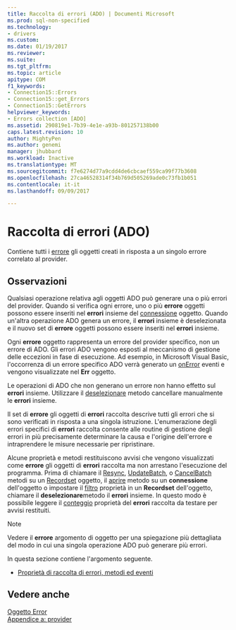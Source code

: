 ```yaml
---
title: Raccolta di errori (ADO) | Documenti Microsoft
ms.prod: sql-non-specified
ms.technology:
- drivers
ms.custom: 
ms.date: 01/19/2017
ms.reviewer: 
ms.suite: 
ms.tgt_pltfrm: 
ms.topic: article
apitype: COM
f1_keywords:
- Connection15::Errors
- Connection15::get_Errors
- Connection15::GetErrors
helpviewer_keywords:
- Errors collection [ADO]
ms.assetid: 290819e1-7b39-4e1e-a93b-801257138b00
caps.latest.revision: 10
author: MightyPen
ms.author: genemi
manager: jhubbard
ms.workload: Inactive
ms.translationtype: MT
ms.sourcegitcommit: f7e6274d77a9cdd4de6cbcaef559ca99f77b3608
ms.openlocfilehash: 27ca46528314f34b769d505269ade0c73fb1b051
ms.contentlocale: it-it
ms.lasthandoff: 09/09/2017

---
```

# <a name="errors-collection-ado"></a>Raccolta di errori (ADO)
Contiene tutti i [errore](../../../ado/reference/ado-api/error-object.md) gli oggetti creati in risposta a un singolo errore correlato al provider.  
  
## <a name="remarks"></a>Osservazioni  
 Qualsiasi operazione relativa agli oggetti ADO può generare una o più errori del provider. Quando si verifica ogni errore, uno o più **errore** oggetti possono essere inseriti nel **errori** insieme del [connessione](../../../ado/reference/ado-api/connection-object-ado.md) oggetto. Quando un'altra operazione ADO genera un errore, il **errori** insieme è deselezionata e il nuovo set di **errore** oggetti possono essere inseriti nel **errori** insieme.  
  
 Ogni **errore** oggetto rappresenta un errore del provider specifico, non un errore di ADO. Gli errori ADO vengono esposti al meccanismo di gestione delle eccezioni in fase di esecuzione. Ad esempio, in Microsoft Visual Basic, l'occorrenza di un errore specifico ADO verrà generato un [onError](../../../ado/reference/rds-api/onerror-event-rds.md) eventi e vengono visualizzate nel **Err** oggetto.  
  
 Le operazioni di ADO che non generano un errore non hanno effetto sul **errori** insieme. Utilizzare il [deselezionare](../../../ado/reference/ado-api/clear-method-ado.md) metodo cancellare manualmente le **errori** insieme.  
  
 Il set di **errore** gli oggetti di **errori** raccolta descrive tutti gli errori che si sono verificati in risposta a una singola istruzione. L'enumerazione degli errori specifici di **errori** raccolta consente alle routine di gestione degli errori in più precisamente determinare la causa e l'origine dell'errore e intraprendere le misure necessarie per ripristinare.  
  
 Alcune proprietà e metodi restituiscono avvisi che vengono visualizzati come **errore** gli oggetti di **errori** raccolta ma non arrestano l'esecuzione del programma. Prima di chiamare il [Resync](../../../ado/reference/ado-api/resync-method.md), [UpdateBatch](../../../ado/reference/ado-api/updatebatch-method.md), o [CancelBatch](../../../ado/reference/ado-api/cancelbatch-method-ado.md) metodi su un [Recordset](../../../ado/reference/ado-api/recordset-object-ado.md) oggetto, il [aprire](../../../ado/reference/ado-api/open-method-ado-connection.md) metodo su un **connessione** dell'oggetto o impostare il [filtro](../../../ado/reference/ado-api/filter-property.md) proprietà in un **Recordset** dell'oggetto, chiamare il **deselezionare**metodo il **errori** insieme. In questo modo è possibile leggere il [conteggio](../../../ado/reference/ado-api/count-property-ado.md) proprietà del **errori** raccolta da testare per avvisi restituiti.  
  
> [!NOTE]
>  Vedere il **errore** argomento di oggetto per una spiegazione più dettagliata del modo in cui una singola operazione ADO può generare più errori.  
  
 In questa sezione contiene l'argomento seguente.  
  
-   [Proprietà di raccolta di errori, metodi ed eventi](../../../ado/reference/ado-api/errors-collection-properties-methods-and-events.md)  
  
## <a name="see-also"></a>Vedere anche  
 [Oggetto Error](../../../ado/reference/ado-api/error-object.md)   
 [Appendice a: provider](../../../ado/guide/appendixes/appendix-a-providers.md)

